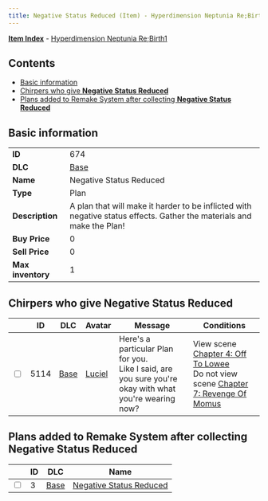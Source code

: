 ```yaml
---
title: Negative Status Reduced (Item) - Hyperdimension Neptunia Re;Birth1
---
```


[**Item Index**](/neptunia/rb1/item/index.html) - [Hyperdimension Neptunia Re;Birth1](/neptunia/rb1)

## Contents

- [Basic information](#basic-information)
- [Chirpers who give **Negative Status Reduced**](#chirpers-who-give-negative-status-reduced)
- [Plans added to Remake System after collecting **Negative Status Reduced**](#plans-added-to-remake-system-after-collecting-negative-status-reduced)

## Basic information

|   |   |
| -- | -- |
| **ID** | 674 |
| **DLC** | [Base](/neptunia/rb1/dlc/1-base.html) |
| **Name** | Negative Status Reduced |
| **Type** | Plan |
| **Description** | A plan that will make it harder to be inflicted with negative status effects. Gather the materials and make the Plan! |
| **Buy Price** | 0 |
| **Sell Price** | 0 |
| **Max inventory** | 1 |


## Chirpers who give **Negative Status Reduced**

|    | ID | DLC | Avatar | Message | Conditions |
| -- | -- | --- | ------ | ------- | ---------- |
| <input type="checkbox" id="rb1-chirper-event-1-5114" class="trackbox" /> | 5114 | [Base](/neptunia/rb1/dlc/1-base.html) | [Luciel](/neptunia/rb1/undefined/1-231-luciel.html) | Here's a particular Plan for you.<br />Like I said, are you sure you're okay with what you're wearing now? | View scene [Chapter 4: Off To Lowee](/neptunia/rb1/scene/1-401-chapter-4-off-to-lowee.html)<br />Do not view scene [Chapter 7: Revenge Of Momus](/neptunia/rb1/scene/1-727-chapter-7-revenge-of-momus.html) |


## Plans added to Remake System after collecting **Negative Status Reduced**

|    | ID | DLC | Name |
| -- | -- | --- | ---- |
| <input type="checkbox" id="rb1-remake-1-3" class="trackbox" /> | 3 | [Base](/neptunia/rb1/dlc/1-base.html) | [Negative Status Reduced](/neptunia/rb1/remake/1-3-negative-status-reduced.html) |
